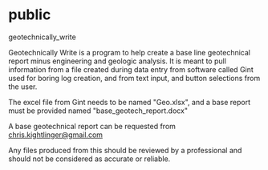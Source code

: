 # public
geotechnically_write

Geotechnically Write is a program to help create a base line geotechnical report minus engineering and geologic analysis. It is meant to pull information from a file created during data entry from software called Gint used for boring log creation, and from text input, and button selections from the user. 

The excel file from Gint needs to be named "Geo.xlsx", and a base report must be provided named "base_geotech_report.docx"

A base geotechnical report can be requested from chris.kightlinger@gmail.com

Any files produced from this should be reviewed by a professional and should not be considered as accurate or reliable.

